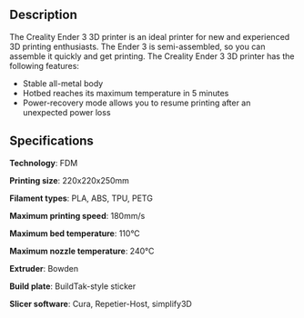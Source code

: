 ﻿## Description
The Creality Ender 3 3D printer is an ideal printer for new and experienced 3D printing enthusiasts. The Ender 3 is semi-assembled, so you can assemble it quickly and get printing. The Creality Ender 3 3D printer has the following features:

 - Stable all-metal body
 - Hotbed reaches its maximum temperature in 5 minutes
 - Power-recovery mode allows you to resume printing after an unexpected power loss
## Specifications
**Technology**: FDM

**Printing size**: 220x220x250mm

**Filament types**: PLA, ABS, TPU, PETG

**Maximum printing speed**: 180mm/s

**Maximum bed temperature**: 110&deg;C

**Maximum nozzle temperature**: 240&deg;C

**Extruder**: Bowden

**Build plate**: BuildTak-style sticker

**Slicer software**: Cura, Repetier-Host, simplify3D
